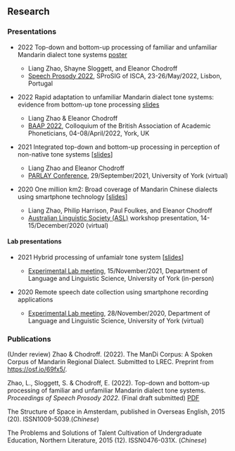 ## Research

### Presentations
- 2022  Top-down and bottom-up processing of familiar and unfamiliar Mandarin dialect tone systems [poster](xxx)
  - Liang Zhao, Shayne Sloggett, and Eleanor Chodroff
  - [Speech Prosody 2022](http://labfon.letras.ulisboa.pt/sp2022/index.html), SProSIG of ISCA, 23-26/May/2022, Lisbon, Portugal

- 2022  Rapid adaptation to unfamiliar Mandarin dialect tone systems: evidence from bottom-up tone processing [slides](xxx)
  - Liang Zhao & Eleanor Chodroff
  - [BAAP 2022](https://sites.google.com/york.ac.uk/baap2022york/home), Colloquium of the British Association of Academic Phoneticians, 04-08/April/2022, York, UK

- 2021  Integrated top-down and bottom-up processing in perception of non-native tone systems  [[slides](PARLAY2021_lz&ec_slides.pdf)] 
  - Liang Zhao and Eleanor Chodroff
  - [PARLAY Conference](http://parlayconference.altervista.org/?doing_wp_cron=1639720804.8743081092834472656250), 29/September/2021, University of York (virtual)
  
- 2020  One million km2: Broad coverage of Mandarin Chinese dialects using smartphone technology [[slides](ALS2020_lz.pdf)] 
  - Liang Zhao, Philip Harrison, Paul Foulkes, and Eleanor Chodroff
  - [Australian Linguistic Society (ASL)](https://als.asn.au/Conference/Past-Conferences/Conference-2020/Conference2020) workshop presentation, 14-15/December/2020 (virtual) 

#### Lab presentations
- 2021  Hybrid processing of unfamialr tone system  [[slides](ExperimentalLab_18Nov2021_lz.pdf)] 
  - [Experimental Lab meeting](https://whyps.york.ac.uk), 15/November/2021, Department of Language and Linguistic Science, University of York (in-person)

- 2020  Remote speech date collection using smartphone recording applications
  - [Experimental Lab meeting](https://whyps.york.ac.uk), 28/November/2020, Department of Language and Linguistic Science, University of York (virtual)


### Publications

(Under review) Zhao & Chodroff. (2022). The ManDi Corpus: A Spoken Corpus of Mandarin Regional Dialect. Submitted to LREC. Preprint from https://osf.io/69fx5/.

Zhao, L., Sloggett, S. & Chodroff, E. (2022). Top-down and bottom-up processing of familiar and unfamiliar Mandarin dialect
tone systems. *Proceedings of Speech Prosody 2022*. (Final draft submitted) [PDF](XXX)

The Structure of Space in Amsterdam, published in Overseas English, 2015 (20). ISSN1009-5039.(*Chinese*)

The Problems and Solutions of Talent Cultivation of Undergraduate Education, Northern Literature, 2015 (12). ISSN0476-031X. (*Chinese*)
